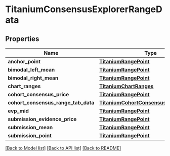 # TitaniumConsensusExplorerRangeData


## Properties
Name | Type | Description | Notes
------------ | ------------- | ------------- | -------------
**anchor_point** | [**TitaniumRangePoint**](TitaniumRangePoint.md) |  | [optional] 
**bimodal_left_mean** | [**TitaniumRangePoint**](TitaniumRangePoint.md) |  | [optional] 
**bimodal_right_mean** | [**TitaniumRangePoint**](TitaniumRangePoint.md) |  | [optional] 
**chart_ranges** | [**TitaniumChartRanges**](TitaniumChartRanges.md) |  | [optional] 
**cohort_consensus_price** | [**TitaniumRangePoint**](TitaniumRangePoint.md) |  | [optional] 
**cohort_consensus_range_tab_data** | [**TitaniumCohortConsensusRangeTabData**](TitaniumCohortConsensusRangeTabData.md) |  | [optional] 
**evp_mid** | [**TitaniumRangePoint**](TitaniumRangePoint.md) |  | [optional] 
**submission_evidence_price** | [**TitaniumRangePoint**](TitaniumRangePoint.md) |  | [optional] 
**submission_mean** | [**TitaniumRangePoint**](TitaniumRangePoint.md) |  | [optional] 
**submission_point** | [**TitaniumRangePoint**](TitaniumRangePoint.md) |  | [optional] 

[[Back to Model list]](../README.md#documentation-for-models) [[Back to API list]](../README.md#documentation-for-api-endpoints) [[Back to README]](../README.md)


